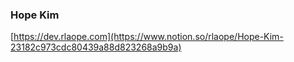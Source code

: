 ### Hope Kim

[https://dev.rlaope.com](https://www.notion.so/rlaope/Hope-Kim-23182c973cdc80439a88d823268a9b9a)
